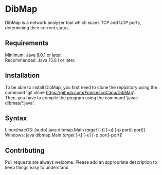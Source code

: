 # DibMap
DibMap is a network analyzer tool which scans TCP and UDP ports, determining their current status.

## Requirements
Minimum: Java 8.0.1 or later.  
Recommended: Java 15.0.1 or later.  

## Installation
To be able to install DibMap, you first need to clone the repository using the command 'git clone https://github.com/FrancescoCapu/DibMap'.  
Then, you have to compile the program using the command 'javac dibmap/*.java'.

## Syntax
Linux/macOS: [sudo] java dibmap.Main *target* [-t] [-u] [-p port[-port]]  
Windows: java dibmap.Main *target* [-t] [-u] [-p port[-port]]

## Contributing
Pull requests are always welcome. Please add an appropriate description to keep things easy to understand.